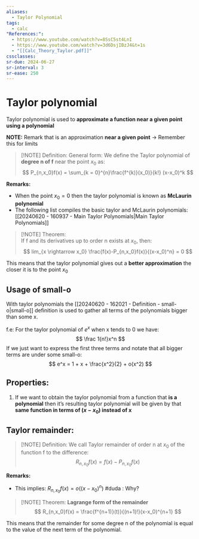 ```yaml
---
aliases:
  - Taylor Polynomial
tags:
  - calc
"References:":
  - https://www.youtube.com/watch?v=8SsC5st4LnI
  - https://www.youtube.com/watch?v=3d6DsjIBzJ4&t=1s
  - "[[Calc_Theory_Taylor.pdf]]"
cssclasses: 
sr-due: 2024-06-27
sr-interval: 3
sr-ease: 250
---
```

# Taylor polynomial 
Taylor polynomial is used to **approximate a function near a given point using a polynomial**

**NOTE:** Remark that is an approximation **near a given point** → Remember this for limits


> [!NOTE] Definition: General form: 
> We define the Taylor polynomial of **degree n of f** near the point $x_0$ as:
> $$
P_{n,x_0}f(x) = \sum_{k = 0}^{n}\frac{f^{k)}(x_0)}{k!} (x-x_0)^k
> $$

**Remarks:**
+ When the point $x_0 = 0$ then the taylor polynomial is known as **McLaurin polynomial**
+ The following list compiles the basic taylor and McLaurin polynomials: [[20240620 - 160937 - Main Taylor Polynomials|Main Taylor Polynomials]]


> [!NOTE] Theorem:  
> If f and its derivatives up to order n exists at $x_0$, then:
> $$
> lim_{x \rightarrow x_0} \frac{f(x)-P_{n,x_0}f(x)}{(x-x_0)^n} = 0
> $$
> 

This means that the taylor polynomial gives out a **better approximation** the closer it is to the point $x_0$

## Usage of small-o
With taylor polynomials the [[20240620 - 162021 - Definition - small-o|small-o]] definition is used to gather all terms of the polynomials bigger than some x.

f.e:
	For the taylor polynomial of $e^x$ when x tends to 0 we have: 
	$$
	\frac 1{n!}x^n
	$$
	If we just want to express the first three terms and notate that all bigger terms are under some small-o:
	$$
	e^x = 1 + x + \frac{x^2}{2} + o(x^2)
	$$
## Properties: 

1. If we want to obtain the taylor polynomial from a function that **is a polynomial** then it’s resulting taylor polynomial will be given by that **same function in terms of $(x-x_0)$ instead of x**

## Taylor remainder:
> [!NOTE] Definition: 
>  We call Taylor remainder of order n at $x_0$ of the function f to the difference:
>  $$
>  R_{n,x_0}f(x) = f(x) - P_{n,x_0} f(x)
>  $$

**Remarks:**
+ This implies: $R_{n,x_0}f(x) = o((x-x_0)^n)$ #duda : Why?


> [!NOTE] Theorem: **Lagrange form of the remainder**
> $$
> R_{n,x_0}f(x) = \frac{f^{n+1)}(t)}{(n+1)!}(x-x_0)^{n+1}
> $$

This means that the remainder for some degree n of the polynomial is equal to the value of the next term of the polynomial.


>  
